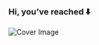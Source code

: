 ### Hi, you've reached ⬇️

![Cover Image]([https://media.licdn.com/dms/image/D4D16AQE0y8b9xAiBWg/profile-displaybackgroundimage-shrink_350_1400/0/1676920061597?e=1695254400&v=beta&t=nlzHwiiQMyC817tO9cQmoA7O7yKJ3Ibk8_W2YcFtPpY](https://media.licdn.com/dms/image/D4D16AQE0y8b9xAiBWg/profile-displaybackgroundimage-shrink_350_1400/0/1676920061597?e=1700697600&v=beta&t=bpBjZhASB9UYNw5cBqlJSC0fdZmtYQqkuQnsKdHxQ_Q)https://media.licdn.com/dms/image/D4D16AQE0y8b9xAiBWg/profile-displaybackgroundimage-shrink_350_1400/0/1676920061597?e=1700697600&v=beta&t=bpBjZhASB9UYNw5cBqlJSC0fdZmtYQqkuQnsKdHxQ_Q)
